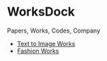 # WorksDock
Papers, Works, Codes, Company



- [Text to Image Works](./Text2Image_Works/README.md)
- [Fashion Works](./Fashion_Works/README.md)